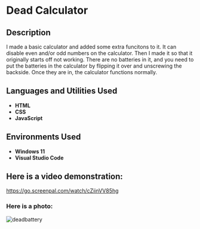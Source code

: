 <h1>Dead Calculator</h1>


<h2>Description</h2>
I made a basic calculator and added some extra funcitons to it. It can disable even and/or odd numbers on the calculator. Then I made it so that it originally starts off not working. There are no batteries in it, and you need to put the batteries in the calculator by flipping it over and unscrewing the backside. Once they are in, the calculator functions normally. 
<br />


<h2>Languages and Utilities Used</h2>

- <b>HTML</b> 
- <b>CSS</b>
- <b>JavaScript</b>

<h2>Environments Used </h2>

- <b>Windows 11</b>
- <b>Visual Studio Code</b>

<h2>Here is a video demonstration:</h2>

https://go.screenpal.com/watch/cZiinVV85hg

<h3>Here is a photo:</h3>

![deadbattery](https://github.com/NoahDBaldwin/Dead-Calculator/assets/158852353/f54f9b6f-0bc5-4add-9a9c-791be5630872)

